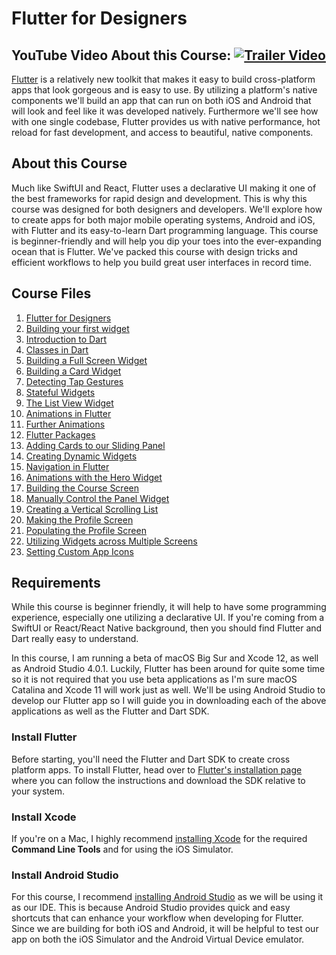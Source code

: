 # Flutter for Designers
YouTube Video About this Course:
[![Trailer Video](https://images.ctfassets.net/ooa29xqb8tix/65NNTkJkz3KPxMXZD7nSUj/b7261db749fa4cbd3e9bd790718b17ff/Flutter_for_Designers-aerate.jpg)](https://www.youtube.com/watch?v=bnS3aYE_YUw)
---
[Flutter](https://flutter.dev/) is a relatively new toolkit that makes it easy to build cross-platform apps that look gorgeous and is easy to use. By utilizing a platform's native components we'll build an app that can run on both iOS and Android that will look and feel like it was developed natively. Furthermore we'll see how with one single codebase, Flutter provides us with native performance, hot reload for fast development, and access to beautiful, native components.

## About this Course

Much like SwiftUI and React, Flutter uses a declarative UI making it one of the best frameworks for rapid design and development. This is why this course was designed for both designers and developers. We'll explore how to create apps for both major mobile operating systems, Android and iOS, with Flutter and its easy-to-learn Dart programming language. This course is beginner-friendly and will help you dip your toes into the ever-expanding ocean that is Flutter. We've packed this course with design tricks and efficient workflows to help you build great user interfaces in record time.

## Course Files
1. [Flutter for Designers](https://github.com/aidev1065/flutter-for-designers/tree/0eba55ccf28d2f000cac95534528c348ae37a8de)
2. [Building your first widget](https://github.com/aidev1065/flutter-for-designers/tree/675df36c0511d9d9ca066f792668cc51433dadef)
3. [Introduction to Dart](https://github.com/aidev1065/flutter-for-designers/tree/d6348e6a77ebfe6cbeeb0cbdde92f215c3b85f9e)
4. [Classes in Dart](https://github.com/aidev1065/flutter-for-designers/tree/94965cf112c1d5c664b3cf0c936b3cd9db52b173)
5. [Building a Full Screen Widget](https://github.com/aidev1065/flutter-for-designers/tree/bb0f71cb7d29b1f8936d82278ec6e677216ba99a)
6. [Building a Card Widget](https://github.com/aidev1065/flutter-for-designers/tree/593616211aa61224b79ea5509b71d6f01f8689ef)
7. [Detecting Tap Gestures](https://github.com/aidev1065/flutter-for-designers/tree/bfaf107c6db1724f702bcc7faa6bb355008428f5)
8. [Stateful Widgets](https://github.com/aidev1065/flutter-for-designers/tree/83402bc6967c6779d090870a6c83a44e82c828d6)
9. [The List View Widget](https://github.com/aidev1065/flutter-for-designers/tree/dda72c7d3b5a8a94411675a79cfbde12040a320e)
10. [Animations in Flutter](https://github.com/aidev1065/flutter-for-designers/tree/5926b6d0a728695609d9e81d3026554f209ce8c3)
11. [Further Animations](https://github.com/aidev1065/flutter-for-designers/tree/1c2f9f2e9deba25b682779ad42a03c9bb2c965b2)
12. [Flutter Packages](https://github.com/aidev1065/flutter-for-designers/tree/42b61c659cebdff158cf263f75af65a71e630765)
13. [Adding Cards to our Sliding Panel](https://github.com/aidev1065/flutter-for-designers/tree/b83a3bde22871a378b85461f42a1cb8545388790)
14. [Creating Dynamic Widgets](https://github.com/aidev1065/flutter-for-designers/tree/461612225f720f4b1f0c86e6fd34f2d74d244a73)
15. [Navigation in Flutter](https://github.com/aidev1065/flutter-for-designers/tree/179fe83de6f66c6a8c0c92b8b63e97183fc3ee96)
16. [Animations with the Hero Widget](https://github.com/aidev1065/flutter-for-designers/tree/abe16ad97ddff8854add22487821fb87c5ca0225)
17. [Building the Course Screen](https://github.com/aidev1065/flutter-for-designers/tree/361ac4892cec54b24b90ccdc18c792637859ba62)
18. [Manually Control the Panel Widget](https://github.com/aidev1065/flutter-for-designers/tree/3c6c3753e6dc96edb61890db439cfc6349c72c14)
19. [Creating a Vertical Scrolling List](https://github.com/aidev1065/flutter-for-designers/tree/60dbeadfa7e811b1e1ff36db61173c8d1deed080)
20. [Making the Profile Screen](https://github.com/aidev1065/flutter-for-designers/tree/94e9284e0349b39df58c82c441cf6058a26526f9)
21. [Populating the Profile Screen](https://github.com/aidev1065/flutter-for-designers/tree/41e160f0a343b839c54cd9556d446e610e27820d)
22. [Utilizing Widgets across Multiple Screens](https://github.com/aidev1065/flutter-for-designers/tree/557c7517913230d953d215c1c05247ed8750a012)
23. [Setting Custom App Icons](https://github.com/aidev1065/flutter-for-designers/tree/43d11ae717b4946d707fcfcd9d20886b8cb8b387)

## Requirements

While this course is beginner friendly, it will help to have some programming experience, especially one utilizing a declarative UI. If you're coming from a SwiftUI or React/React Native background, then you should find Flutter and Dart really easy to understand.

In this course, I am running a beta of macOS Big Sur and Xcode 12, as well as Android Studio 4.0.1. Luckily, Flutter has been around for quite some time so it is not required that you use beta applications as I'm sure macOS Catalina and Xcode 11 will work just as well. We'll be using Android Studio to develop our Flutter app so I will guide you in downloading each of the above applications as well as the Flutter and Dart SDK.

### Install Flutter

Before starting, you'll need the Flutter and Dart SDK to create cross platform apps. To install Flutter, head over to [Flutter's installation page](https://flutter.dev/docs/get-started/install) where you can follow the instructions and download the SDK relative to your system.

### Install Xcode

If you're on a Mac, I highly recommend [installing Xcode](https://itunes.apple.com/ca/app/xcode/id497799835?mt=12) for the required **Command Line Tools** and for using the iOS Simulator.

### Install Android Studio

For this course, I recommend [installing Android Studio](http://developer.android.com/studio) as we will be using it as our IDE. This is because Android Studio provides quick and easy shortcuts that can enhance your workflow when developing for Flutter. Since we are building for both iOS and Android, it will be helpful to test our app on both the iOS Simulator and the Android Virtual Device emulator.
